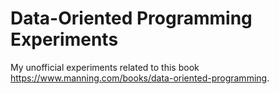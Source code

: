 # Data-Oriented Programming Experiments

My unofficial experiments related to this book https://www.manning.com/books/data-oriented-programming.

